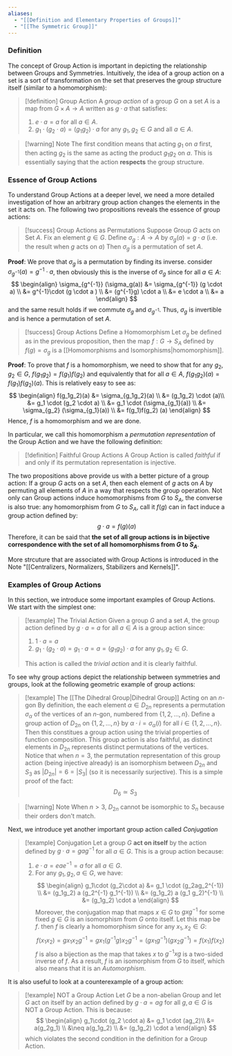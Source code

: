 ```yaml
---
aliases:
  - "[[Definition and Elementary Properties of Groups]]"
  - "[[The Symmetric Group]]"
---
```

### Definition

The concept of Group Action is important in depicting the relationship between Groups and Symmetries. Intuitively, the idea of a group action on a set is a sort of transformation on the set that preserves the group structure itself (similar to a homomorphism): 

>[!definition] Group Action
>A *group action* of a group $G$ on a set $A$ is a map from $G \times A \to A$ written as $g\cdot a$ that satisfies: 
>1. $e \cdot a = a$ for all $a \in A$. 
>2. $g_1 \cdot (g_2 \cdot a) = (g_1g_2) \cdot a$ for any $g_1, g_2 \in G$ and all $a \in A$. 

>[!warning] Note
>The first condition means that acting $g_1$ on $a$ first, then acting $g_2$ is the same as acting the product $g_1g_2$ on $a$. This is essentially saying that the action **respects** the group structure. 

### Essence of Group Actions

To understand Group Actions at a deeper level, we need a more detailed investigation of how an arbitrary group action changes the elements in the set it acts on. The following two propositions reveals the essence of group actions: 

>[!success] Group Actions as Permutations
>Suppose Group $G$ acts on Set $A$. Fix an element $g\in G$. Define $\sigma_g: A \to A$ by $\sigma_g(a) = g \cdot a$ (i.e. the result when $g$ acts on $a$) Then $\sigma_g$ is a permutation of set $A$. 
>

**Proof**: We prove that $\sigma_g$ is a permutation by finding its inverse. consider $\sigma_{g^{-1}}(a) = g^{-1} \cdot a$, then obviously this is the inverse of $\sigma_g$ since for all $a \in A$:
$$
\begin{align}
\sigma_{g^{-1}} (\sigma_g(a)) &= \sigma_{g^{-1}} (g \cdot a) \\
&= g^{-1}\cdot (g \cdot a ) \\
&= (g^{-1}g) \cdot a \\
&= e \cdot a \\
&= a
\end{align}
$$
and the same result holds if we commute $\sigma_g$ and $\sigma_{g^{-1}}$. Thus, $\sigma_g$ is invertible and is hence a permutation of set $A$. 

>[!success] Group Actions Define a Homomorphism
>Let $\sigma_g$ be defined as in the previous proposition, then the map $f: G \to S_{A}$ defined by $f(g) = \sigma_g$ is a [[Homomorphisms and Isomorphisms|homomorphism]]. 

**Proof**: To prove that $f$ is a homomorphism, we need to show that for any $g_2, g_2 \in G$, $f(g_1g_2) = f(g_1)f(g_2)$ and equivalently that for all $a \in A$, $f(g_1g_2)(a) = f(g_1)f(g_2)(a)$. This is relatively easy to see as: 
$$
\begin{align}
f(g_1g_2)(a) &= \sigma_{g_1g_2}(a) \\
&= (g_1g_2) \cdot (a)\\
&= g_1 \cdot (g_2 \cdot a) \\
&= g_1 \cdot (\sigma_{g_1}(a)) \\
&= \sigma_{g_2} (\sigma_{g_1}(a)) \\
&= f(g_1)f(g_2) (a)
\end{align}
$$
Hence, $f$ is a homomorphism and we are done. 

In particular, we call this homomorphism a *permutation representation* of the Group Action and we have the following definition: 

>[!definition] Faithful Group Actions
>A Group Action is called *faithful* if and only if its permutation representation is injective. 

The two propositions above provide us with a better picture of a group action: If a group $G$ acts on a set $A$, then each element of $g$ acts on $A$ by permuting all elements of $A$ in a way that respects the group operation. Not only can Group actions induce homomorphisms from $G$ to $S_A$, the converse is also true: any homomorphism from $G$ to $S_A$, call it $f(g)$ can in fact induce a group action defined by: 
$$
g\cdot a = f(g)(a)
$$
Therefore, it can be said that **the set of all group actions is in bijective correspondence with the set of all homomorphisms from $G$ to $S_A$**.

More strcuture that are associated with Group Actions is introduced in the Note "[[Centralizers, Normalizers, Stabilizers and Kernels]]". 

### Examples of Group Actions

In this section, we introduce some important examples of Group Actions. We start with the simplest one: 

>[!example] The Trivial Action
>Given a group $G$ and a set $A$, the group action defined by $g \cdot a  = a$ for all $a \in A$ is a group action since:
>1. $1 \cdot a = a$
>2. $g_1\cdot (g_2 \cdot a) = g_1 \cdot a = a = (g_1g_2) \cdot a$ for any $g_1, g_2 \in G$.
>
>This action is called the *trivial action* and it is clearly faithful. 

To see why group actions depict the relationship between symmetries and groups, look at the following geometric example of group actions: 

>[!example] The [[The Dihedral Group|Dihedral Group]] Acting on an $n$-gon
>By definition, the each element $\alpha \in D_{2n}$ represents a permutation $\sigma_{\alpha}$ of the vertices of an $n$-gon, numbered from $\{1, 2, ..., n\}$. Define a group action of $D_{2n}$ on $\{1, 2, ..., n\}$ by $\alpha \cdot i = \sigma_{\alpha} (i)$ for all $i \in \{1, 2, ..., n\}$. Then this constitues a group action using the trivial properties of function composition. This group action is also faithful, as distinct elements in $D_{2n}$ represents distinct permutations of the vertices. Notice that when $n = 3$, the permutation representation of this group action (being injective already) is an isomorphism between $D_{2n}$ and $S_3$ as $|D_{2n}| = 6 = |S_3|$ (so it is necessarily surjective). This is a simple proof of the fact:
>$$
>D_{6} \simeq S_3
>$$

>[!warning] Note
>When $n > 3$, $D_{2n}$ cannot be isomorphic to $S_n$ because their orders don't match. 

Next, we introduce yet another important group action called *Conjugation*

>[!example] Conjugation
>Let a group $G$ **act on itself** by the action defined by $g \cdot a = gag^{-1}$ for all $a \in G$. This is a group action because: 
>1. $e \cdot a = e a e^{-1} = a$ for all $a \in G$. 
>2. For any $g_1, g_2, a \in G$, we have: $$ \begin{align} g_1\cdot (g_2\cdot a) &= g_1 \cdot (g_2ag_2^{-1}) \\ &= (g_1g_2) a (g_2^{-1} g_1^{-1}) \\ &= (g_1g_2) a (g_1 g_2)^{-1} \\ &= (g_1g_2) \cdot a  \end{align}  $$
>Moreover, the conjugation map that maps $x \in G$ to $gxg^{-1}$ for some fixed $g \in G$ is an isomorphism from $G$ onto itself. Let this map be $f$. then $f$ is clearly a homomorphism since for any $x_1, x_2 \in G$:
>$$
>f(x_1x_2) = gx_1x_2g^{-1} = gx_1(g^{-1}g)x_2g^{-1} = (gx_1g^{-1})(gx_2g^{-1}) = f(x_1)f(x_2)
>$$
>$f$ is also a bijection as the map that takes $x$ to $g^{-1}xg$ is a two-sided inverse of $f$. As a result, $f$ is an isomorphism from $G$ to itself, which also means that it is an *Automorphism*. 

It is also useful to look at a counterexample of a group action: 

>[!example] NOT a Group Action
>Let $G$ be a non-abelian Group and let $G$ act on itself by an action defined by $g \cdot a = ag$ for all $g, a \in G$ is NOT a Group Action. This is because:
>$$
>\begin{align}
>g_1\cdot (g_2 \cdot a) &= g_1 \cdot (ag_2)\\
>&= a(g_2g_1) \\
>&\neq a(g_1g_2) \\
>&= (g_1g_2) \cdot a
>\end{align}
>$$
>which violates the second condition in the definition for a Group Action. 










